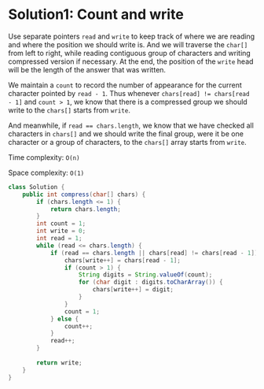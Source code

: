 # Solution1: Count and write 

Use separate pointers `read` and `write` to keep track of where we are reading and where the position we should write is. And we will traverse the `char[]` from left to right, while reading contiguous group of characters and writing compressed version if necessary. At the end, the position of the `write` head will be the length of the answer that was written. 

We maintain a `count` to record the number of appearance for the current character pointed by `read - 1`. Thus whenever `chars[read] != chars[read - 1]` and `count > 1`, we know that there is a compressed group we should write to the `chars[]` starts from `write`. 

And meanwhile, if `read == chars.length`, we know that we have checked all characters in `chars[]` and we should write the final group, were it be one character or a group of characters, to the `chars[]` array starts from `write`.  

Time complexity: `O(n)` 

Space complexity: `O(1)` 

```Java
class Solution {
    public int compress(char[] chars) {
        if (chars.length <= 1) {
            return chars.length;
        }
        int count = 1;
        int write = 0;
        int read = 1;
        while (read <= chars.length) {
            if (read == chars.length || chars[read] != chars[read - 1]) {
                chars[write++] = chars[read - 1];
                if (count > 1) {
                    String digits = String.valueOf(count);
                    for (char digit : digits.toCharArray()) {
                        chars[write++] = digit;
                    }
                }
                count = 1;
            } else {
                count++;
            }
            read++;
        }
        
        return write;
    }
}
```
